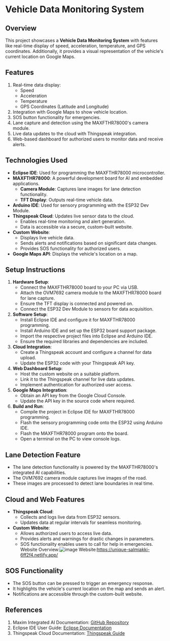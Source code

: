 # Vehicle Data Monitoring System

## Overview
This project showcases a **Vehicle Data Monitoring System** with features like real-time display of speed, acceleration, temperature, and GPS coordinates. Additionally, it provides a visual representation of the vehicle's current location on Google Maps.

## Features
1. Real-time data display:
   - Speed
   - Acceleration
   - Temperature
   - GPS Coordinates (Latitude and Longitude)
2. Integration with Google Maps to show vehicle location.
3. SOS button functionality for emergencies.
4. Lane capture and detection using the MAXFTHR78000's camera module.
5. Live data updates to the cloud with Thingspeak integration.
6. Web-based dashboard for authorized users to monitor data and receive alerts.

## Technologies Used
- **Eclipse IDE**: Used for programming the MAXFTHR78000 microcontroller.
- **MAXFTHR78000**: A powerful development board for AI and embedded applications.
  - **Camera Module**: Captures lane images for lane detection functionality.
  - **TFT Display**: Outputs real-time vehicle data.
- **Arduino IDE**: Used for sensory programming with the ESP32 Dev Module.
- **Thingspeak Cloud**: Updates live sensor data to the cloud.
  - Enables real-time monitoring and alert generation.
  - Data is accessible via a secure, custom-built website.
- **Custom Website**:
  - Displays live vehicle data.
  - Sends alerts and notifications based on significant data changes.
  - Provides SOS functionality for authorized users.
- **Google Maps API**: Displays the vehicle's location on a map.

## Setup Instructions
1. **Hardware Setup**:
   - Connect the MAXFTHR78000 board to your PC via USB.
   - Attach the OVM7692 camera module to the MAXFTHR78000 board for lane capture.
   - Ensure the TFT display is connected and powered on.
   - Connect the ESP32 Dev Module to sensors for data acquisition.
2. **Software Setup**:
   - Install Eclipse IDE and configure it for MAXFTHR78000 programming.
   - Install Arduino IDE and set up the ESP32 board support package.
   - Import the respective project files into Eclipse and Arduino IDE.
   - Ensure the required libraries and dependencies are included.
3. **Cloud Integration**:
   - Create a Thingspeak account and configure a channel for data upload.
   - Update the ESP32 code with your Thingspeak API key.
4. **Web Dashboard Setup**:
   - Host the custom website on a suitable platform.
   - Link it to the Thingspeak channel for live data updates.
   - Implement authentication for authorized user access.
5. **Google Maps Integration**:
   - Obtain an API key from the Google Cloud Console.
   - Update the API key in the source code where required.
6. **Build and Run**:
   - Compile the project in Eclipse IDE for MAXFTHR78000 programming.
   - Flash the sensory programming code onto the ESP32 using Arduino IDE.
   - Flash the MAXFTHR78000 program onto the board.
   - Open a terminal on the PC to view console logs.

## Lane Detection Feature
- The lane detection functionality is powered by the MAXFTHR78000's integrated AI capabilities.
- The OVM7692 camera module captures live images of the road.
- These images are processed to detect lane boundaries in real time.

## Cloud and Web Features
- **Thingspeak Cloud**:
  - Collects and logs live data from ESP32 sensors.
  - Updates data at regular intervals for seamless monitoring.
- **Custom Website**:
  - Allows authorized users to access live data.
  - Provides alerts and warnings for drastic changes in parameters.
  - SOS functionality enables users to call for help in emergencies.
Website Overview:![image](https://github.com/user-attachments/assets/0fc4cef5-30fa-4ba9-adf7-a19c2fdec7b7)
Website:https://unique-salmiakki-6ff2f4.netlify.app/
## SOS Functionality
- The SOS button can be pressed to trigger an emergency response.
- It highlights the vehicle's current location on the map and sends an alert.
- Notifications are accessible through the custom-built website.


## References
1. Maxim Integrated AI Documentation: [GitHub Repository](https://github.com/MaximIntegratedAI/MaximAI_Documentation)
2. Eclipse IDE User Guide: [Eclipse Documentation](https://www.eclipse.org/documentation/)
3. Thingspeak Cloud Documentation: [Thingspeak Guide](https://thingspeak.com/docs)

